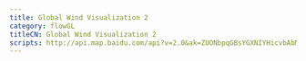 ```yaml
---
title: Global Wind Visualization 2
category: flowGL
titleCN: Global Wind Visualization 2
scripts: http://api.map.baidu.com/api?v=2.0&ak=ZUONbpqGBsYGXNIYHicvbAbM,http://echarts.baidu.com/resource/echarts-gl-latest/dist/echarts-gl.min.js,/dep/echarts/latest/extension/bmap.min.js
---
```


